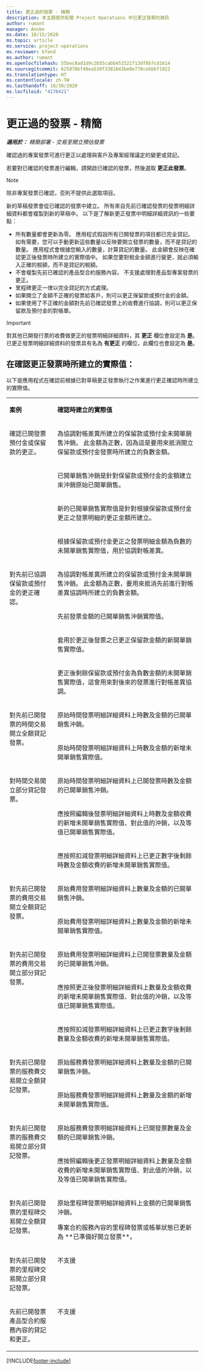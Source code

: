 ```yaml
---
title: 更正過的發票 - 精簡
description: 本主題提供有關 Project Operations 中已更正發票的資訊
author: rumant
manager: Annbe
ms.date: 10/15/2020
ms.topic: article
ms.service: project-operations
ms.reviewer: kfend
ms.author: rumant
ms.openlocfilehash: 55bec8ad1d9c2b55cabb453321f13df8b7cd1614
ms.sourcegitcommit: 625878bf48ea530f3381843be0e778cebbbf1922
ms.translationtype: HT
ms.contentlocale: zh-TW
ms.lasthandoff: 10/30/2020
ms.locfileid: "4176421"
---
```

# <a name="corrected-invoices---lite"></a>更正過的發票 - 精簡

_**適用於：** 精簡部署 - 交易至開立預估發票_

確認過的專案發票可進行更正以處理與客戶及專案經理議定的變更或貸記。

若要對已確認的發票進行編輯，請開啟已確認的發票，然後選取 **更正此發票**。 

> [!NOTE]
> 除非專案發票已確認，否則不提供此選取項目。

新的草稿發票會從已確認的發票中建立。 所有來自先前已確認發票的發票明細詳細資料都會複製到新的草稿中。 以下是了解新更正發票中明細詳細資訊的一些要點：

- 所有數量都會更新為零。 應用程式假設所有已開發票的項目都已完全貸記。 如有需要，您可以手動更新這些數量以反映要開立發票的數量，而不是貸記的數量。 應用程式會根據您輸入的數量，計算貸記的數量。 此金額會反映在確認更正後發票時所建立的實際值中。 如果您要對稅金金額進行變更，就必須輸入正確的稅額，而不是貸記的稅額。
- 不會複製先前已確認的產品型合約服務內容。 不支援處理對產品型專案發票的更正。
- 里程碑更正一律以完全貸記的方式處理。
- 如果開立了金額不正確的發票給客戶，則可以更正保留款或預付金的金額。
- 如果使用了不正確的金額對先前已確認發票上的收費進行協調，則可以更正保留款及預付金的對帳單。

> [!IMPORTANT]
> 對其他已開發行票的收費做更正的發票明細詳細資料，其 **更正** 欄位會設定為 **是**。 已更正發票明細詳細資料的發票具有名為 **有更正** 的欄位，此欄位也會設定為 **是**。

## <a name="actuals-created-on-confirmation-of-a-corrective-invoice"></a>在確認更正發票時所建立的實際值：

以下是應用程式在確認前根據已對草稿更正發票執行之作業進行更正確認時所建立的實際值。

<table border="0" cellspacing="0" cellpadding="0">
    <tbody>
        <tr>
            <td width="216" valign="top">
                <p>
                    <strong>案例</strong>
                </p>
            </td>
            <td width="808" valign="top">
                <p>
                    <strong>確認時建立的實際值</strong>
                </p>
            </td>
        </tr>
        <tr>
            <td width="216" rowspan="4" valign="top">
                <p>
確認已開發票預付金或保留款的更正。<strong></strong>
                </p>
            </td>
            <td width="408" valign="top">
                <p>
為協調對帳差異所建立的保留款或預付金未開單銷售沖銷。 此金額為正數，因為這是要用來抵消開立保留款或預付金發票時所建立的負數金額。
                </p>
            </td>
        </tr>
        <tr>
            <td width="408" valign="top">
                <p>
已開單銷售沖銷是針對保留款或預付金的金額建立來沖銷原始已開單銷售。
                </p>
            </td>
        </tr>
        <tr>
            <td width="408" valign="top">
                <p>
新的已開單銷售實際值是針對根據保留款或預付金更正之發票明細的更正金額所建立。
                </p>
            </td>
        </tr>
        <tr>
            <td width="408" valign="top">
                <p>
根據保留款或預付金更正之發票明細金額為負數的未開單銷售實際值，用於協調對帳差異。
                </p>
            </td>
        </tr>
        <tr>
            <td width="216" rowspan="4" valign="top">
                <p>
對先前已協調保留款或預付金的更正確認。
                </p>
            </td>
            <td width="408" valign="top">
                <p>
為協調對帳差異所建立的保留款或預付金未開單銷售沖銷。 此金額為正數，要用來抵消先前進行對帳差異協調時所建立的負數金額。
                </p>
            </td>
        </tr>
        <tr>
            <td width="408" valign="top">
                <p>
先前發票金額的已開單銷售沖銷實際值。
                </p>
            </td>
        </tr>
        <tr>
            <td width="408" valign="top">
                <p>
套用於更正後發票之已更正保留款金額的新開單銷售實際值。
                </p>
            </td>
        </tr>
        <tr>
            <td width="408" valign="top">
                <p>
更正後剩餘保留款或預付金為負數金額的未開單銷售實際值，這會用來對後來的發票進行對帳差異協調。
                </p>
            </td>
        </tr>
        <tr>
            <td width="216" rowspan="2" valign="top">
                <p>
對先前已開發票的時間交易開立全額貸記發票。
                </p>
            </td>
            <td width="408" valign="top">
                <p>
原始時間發票明細詳細資料上時數及金額的已開單銷售沖銷。
                </p>
            </td>
        </tr>
        <tr>
            <td width="408" valign="top">
                <p>
原始時間發票明細詳細資料上時數及金額的新增未開單銷售實際值。
                </p>
            </td>
        </tr>
        <tr>
            <td width="216" rowspan="3" valign="top">
                <p>
對時間交易開立部分貸記發票。
                </p>
            </td>
            <td width="408" valign="top">
                <p>
原始時間發票明細詳細資料上已開發票時數及金額的已開單銷售沖銷。
                </p>
            </td>
        </tr>
        <tr>
            <td width="408" valign="top">
                <p>
應按照編輯後發票明細詳細資料上時數及金額收費的新增未開單銷售實際值、對此值的沖銷，以及等值已開單銷售實際值。
                </p>
            </td>
        </tr>
        <tr>
            <td width="408" valign="top">
                <p>
應按照扣減發票明細詳細資料上已更正數字後剩餘時數及金額收費的新增未開單銷售實際值。
                </p>
            </td>
        </tr>
        <tr>
            <td width="216" rowspan="2" valign="top">
                <p>
對先前已開發票的費用交易開立全額貸記發票。
                </p>
            </td>
            <td width="408" valign="top">
                <p>
原始費用發票明細詳細資料上數量及金額的已開單銷售沖銷。
                </p>
            </td>
        </tr>
        <tr>
            <td width="408" valign="top">
                <p>
原始費用發票明細詳細資料上數量及金額的新增未開單銷售實際值。
                </p>
            </td>
        </tr>
        <tr>
            <td width="216" rowspan="3" valign="top">
                <p>
對先前已開發票的費用交易開立部分貸記發票。
                </p>
            </td>
            <td width="408" valign="top">
                <p>
原始費用發票明細詳細資料上已開發票數量及金額的已開單銷售沖銷。
                </p>
            </td>
        </tr>
        <tr>
            <td width="408" valign="top">
                <p>
應按照更正後發票明細詳細資料上數量及金額收費的新增未開單銷售實際值、對此值的沖銷，以及等值已開單銷售實際值。
                </p>
            </td>
        </tr>
        <tr>
            <td width="408" valign="top">
                <p>
應按照扣減發票明細詳細資料上已更正數字後剩餘數量及金額收費的新增未開單銷售實際值。
                </p>
            </td>
        </tr>
        <tr>
            <td width="216" rowspan="2" valign="top">
                <p>
對先前已開發票的服務費交易開立全額貸記發票。
                </p>
            </td>
            <td width="408" valign="top">
                <p>
原始服務費發票明細詳細資料上數量及金額的已開單銷售沖銷。
                </p>
            </td>
        </tr>
        <tr>
            <td width="408" valign="top">
                <p>
原始服務費發票明細詳細資料上數量及金額的新增未開單銷售實際值。
                </p>
            </td>
        </tr>
        <tr>
            <td width="216" rowspan="2" valign="top">
                <p>
對先前已開發票的服務費交易開立部分貸記發票。
                </p>
            </td>
            <td width="408" valign="top">
                <p>
原始服務費發票明細詳細資料上已開發票數量及金額的已開單銷售沖銷。
                </p>
            </td>
        </tr>
        <tr>
            <td width="408" valign="top">
                <p>
應按照編輯後更正發票明細詳細資料上數量及金額收費的新增未開單銷售實際值、對此值的沖銷，以及等值已開單銷售實際值。
                </p>
            </td>
        </tr>
        <tr>
            <td width="216" valign="top">
                <p>
對先前已開發票的里程碑交易開立全額貸記發票。
                </p>
            </td>
            <td width="408" valign="top">
                <p>
原始里程碑發票明細詳細資料上金額的已開單銷售沖銷。
                </p>
                <p>
專案合約服務內容的里程碑發票或帳單狀態已更新為 **已準備好開立發票**。
                </p>
            </td>
        </tr>
        <tr>
            <td width="216" valign="top">
                <p>
對先前已開發票的里程碑交易開立部分貸記發票。
                </p>
            </td>
            <td width="408" valign="top">
                <p>
不支援 </p>
            </td>
        </tr>
        <tr>
            <td width="216" valign="top">
                <p>
先前已開發票產品型合約服務內容的貸記和更正。
                </p>
            </td>
            <td width="408" valign="top">
                <p>
不支援 </p>
            </td>
        </tr>
    </tbody>
</table>


[!INCLUDE[footer-include](../../includes/footer-banner.md)]